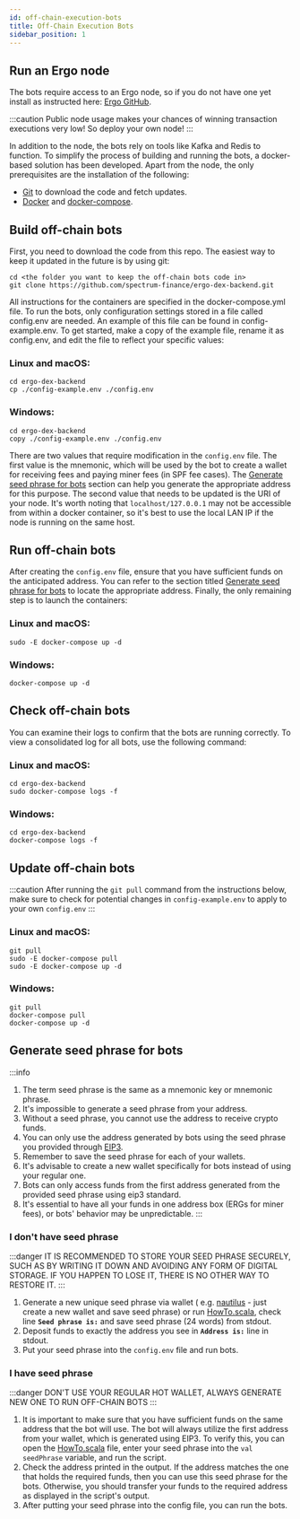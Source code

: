 ```yaml
---
id: off-chain-execution-bots
title: Off-Chain Execution Bots
sidebar_position: 1
---
```


## Run an Ergo node

The bots require access to an Ergo node, so if you do not have one yet install as instructed
here: [Ergo GitHub](https://github.com/ergoplatform/ergo).

:::caution
Public node usage makes your chances of winning transaction executions very low!
So deploy your own node!
:::

In addition to the node, the bots rely on tools like Kafka and Redis to function. To simplify the process of building
and running the bots, a docker-based solution has been developed. Apart from the node, the only prerequisites are the
installation of the following:

- [Git](https://git-scm.com/) to download the code and fetch updates.
- [Docker](https://www.docker.com/get-started) and [docker-compose](https://docs.docker.com/compose/install/).

## Build off-chain bots

First, you need to download the code from this repo. The easiest way to keep it updated in the future is by using git:

```
cd <the folder you want to keep the off-chain bots code in>
git clone https://github.com/spectrum-finance/ergo-dex-backend.git
```

All instructions for the containers are specified in the docker-compose.yml file. To run the bots, only configuration
settings stored in a file called config.env are needed. An example of this file can be found in config-example.env. To
get started, make a copy of the example file, rename it as config.env, and edit the file to reflect your specific
values:

### Linux and macOS:

```
cd ergo-dex-backend
cp ./config-example.env ./config.env
```

### Windows:

```
cd ergo-dex-backend
copy ./config-example.env ./config.env
```

There are two values that require modification in the `config.env` file. The first value is the mnemonic, which will be
used by the bot to create a wallet for receiving fees and paying miner fees (in SPF fee cases).
The [Generate seed phrase for bots](#generate-seed-phrase-for-bots) section can help you generate the appropriate
address for this purpose. The second value that needs to be updated is the URI of your node. It's worth noting
that `localhost/127.0.0.1` may not be accessible from within a docker container, so it's best to use the local LAN IP if
the node is running on the same host.

## Run off-chain bots

After creating the `config.env` file, ensure that you have sufficient funds on the anticipated address. You can refer to
the section titled [Generate seed phrase for bots](#generate-seed-phrase-for-bots) to locate the appropriate address.
Finally, the only remaining step is to launch the containers:

### Linux and macOS:

```
sudo -E docker-compose up -d
```

### Windows:

```
docker-compose up -d
```

## Check off-chain bots

You can examine their logs to confirm that the bots are running correctly. To view a consolidated log for all bots, use
the following command:

### Linux and macOS:

```
cd ergo-dex-backend
sudo docker-compose logs -f
```

### Windows:

```
cd ergo-dex-backend
docker-compose logs -f
```

## Update off-chain bots

:::caution
After running the `git pull` command from the instructions below, make sure to check for potential changes
in `config-example.env` to apply to your own `config.env`
:::

### Linux and macOS:

```
git pull
sudo -E docker-compose pull
sudo -E docker-compose up -d
```

### Windows:

```
git pull
docker-compose pull
docker-compose up -d
```

## Generate seed phrase for bots

:::info
1. The term seed phrase is the same as a mnemonic key or mnemonic phrase.
2. It's impossible to generate a seed phrase from your address.
3. Without a seed phrase, you cannot use the address to receive crypto funds.
4. You can only use the address generated by bots using the seed phrase you provided
   through [EIP3](https://github.com/ergoplatform/eips/blob/master/eip-0003.md).
5. Remember to save the seed phrase for each of your wallets.
6. It's advisable to create a new wallet specifically for bots instead of using your regular one.
7. Bots can only access funds from the first address generated from the provided seed phrase using eip3 standard.
8. It's essential to have all your funds in one address box (ERGs for miner fees), or bots' behavior may be
   unpredictable.
:::

### I don't have seed phrase

:::danger
IT IS RECOMMENDED TO STORE YOUR SEED PHRASE SECURELY, SUCH AS BY WRITING IT DOWN AND AVOIDING ANY FORM OF DIGITAL
STORAGE. IF YOU HAPPEN TO LOSE IT, THERE IS NO OTHER WAY TO RESTORE IT.
:::

1. Generate a new unique seed phrase via wallet (
   e.g. [nautilus](https://chrome.google.com/webstore/detail/nautilus-wallet/gjlmehlldlphhljhpnlddaodbjjcchai) - just
   create a new wallet and save seed phrase) or
   run [HowTo.scala](https://github.com/spectrum-finance/ergo-dex-backend/blob/master/modules/amm-executor/src/test/scala/org/ergoplatfrom/dex/executor/amm/HowTo.scala),
   check line **`Seed phrase is:`** and save seed phrase (24 words) from stdout.
2. Deposit funds to exactly the address you see in **`Address is:`** line in stdout.
3. Put your seed phrase into the `config.env` file and run bots.

### I have seed phrase

:::danger
DON'T USE YOUR REGULAR HOT WALLET, ALWAYS GENERATE NEW ONE TO RUN OFF-CHAIN BOTS
:::

1. It is important to make sure that you have sufficient funds on the same address that the bot will use. The bot will
   always utilize the first address from your wallet, which is generated using EIP3. To verify this, you can open
   the [HowTo.scala](https://github.com/spectrum-finance/ergo-dex-backend/blob/master/modules/amm-executor/src/test/scala/org/ergoplatfrom/dex/executor/amm/HowTo.scala)
   file, enter your seed phrase into the `val seedPhrase` variable, and run the script.
2. Check the address printed in the output. If the address matches the one that holds the required funds, then you can
   use this seed phrase for the bots. Otherwise, you should transfer your funds to the required address as displayed in
   the script's output.
3. After putting your seed phrase into the config file, you can run the bots.

